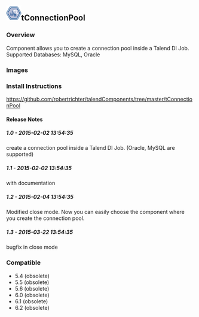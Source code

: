 ## <img src='./logo.jpg' width='40' height='40'>tConnectionPool

### Overview
Component allows you to create a connection pool inside a Talend DI Job.
Supported Databases: MySQL, Oracle
### Images



### Install Instructions
https://github.com/robertrichter/talendComponents/tree/master/tConnectionPool

#### Release Notes

##### 1.0 - 2015-02-02 13:54:35
create a connection pool inside a Talend DI Job. (Oracle, MySQL are supported)
##### 1.1 - 2015-02-02 13:54:35
with documentation
##### 1.2 - 2015-02-04 13:54:35
Modified close mode. Now you can easily choose the component where you create the connection pool.
##### 1.3 - 2015-03-22 13:54:35
bugfix in close mode
### Compatible
 -  5.4 (obsolete)
 -   5.5 (obsolete)
 -   5.6 (obsolete)
 -   6.0 (obsolete)
 -   6.1 (obsolete)
 -   6.2 (obsolete)